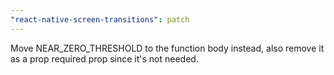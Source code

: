 ```yaml
---
"react-native-screen-transitions": patch
---
```


Move NEAR_ZERO_THRESHOLD to the function body instead, also remove it as a prop required prop since it's not needed.
